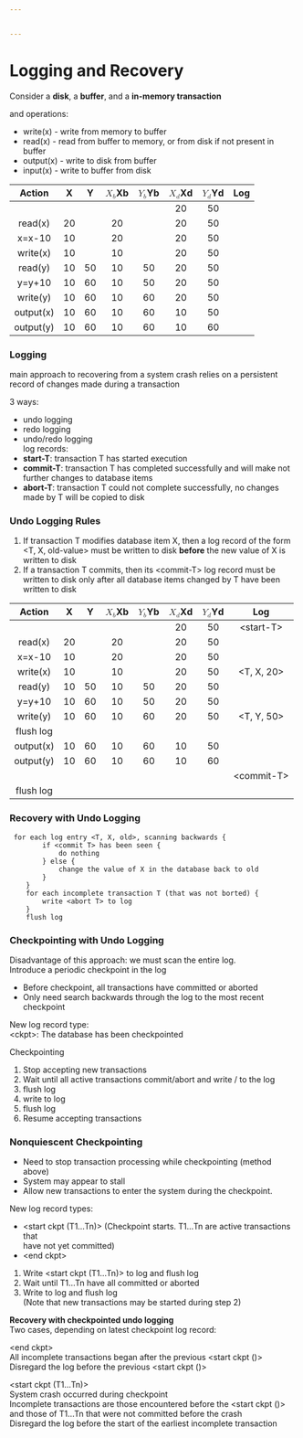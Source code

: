 ```yaml
---


---
```


<h1 id="logging-and-recovery">Logging and Recovery</h1>
<p>Consider a <strong>disk</strong>, a <strong>buffer</strong>, and a <strong>in-memory transaction</strong></p>
<p>and operations:</p>
<ul>
<li>write(x) - write from memory to buffer</li>
<li>read(x) - read from buffer to memory, or from disk if not present in buffer</li>
<li>output(x) - write to disk from buffer</li>
<li>input(x) - write to buffer from disk</li>
</ul>

<table>
<thead>
<tr>
<th align="center">Action</th>
<th align="center">X</th>
<th align="center">Y</th>
<th align="center"><span class="katex--inline"><span class="katex"><span class="katex-mathml"><math><semantics><mrow><msub><mi>X</mi><mi>b</mi></msub></mrow><annotation encoding="application/x-tex">X_b</annotation></semantics></math></span><span class="katex-html" aria-hidden="true"><span class="strut" style="height: 0.68333em;"></span><span class="strut bottom" style="height: 0.83333em; vertical-align: -0.15em;"></span><span class="base"><span class="mord"><span class="mord mathit" style="margin-right: 0.07847em;">X</span><span class="msupsub"><span class="vlist-t vlist-t2"><span class="vlist-r"><span class="vlist" style="height: 0.336108em;"><span class="" style="top: -2.55em; margin-left: -0.07847em; margin-right: 0.05em;"><span class="pstrut" style="height: 2.7em;"></span><span class="sizing reset-size6 size3 mtight"><span class="mord mathit mtight">b</span></span></span></span><span class="vlist-s">​</span></span><span class="vlist-r"><span class="vlist" style="height: 0.15em;"></span></span></span></span></span></span></span></span></span></th>
<th align="center"><span class="katex--inline"><span class="katex"><span class="katex-mathml"><math><semantics><mrow><msub><mi>Y</mi><mi>b</mi></msub></mrow><annotation encoding="application/x-tex">Y_b</annotation></semantics></math></span><span class="katex-html" aria-hidden="true"><span class="strut" style="height: 0.68333em;"></span><span class="strut bottom" style="height: 0.83333em; vertical-align: -0.15em;"></span><span class="base"><span class="mord"><span class="mord mathit" style="margin-right: 0.22222em;">Y</span><span class="msupsub"><span class="vlist-t vlist-t2"><span class="vlist-r"><span class="vlist" style="height: 0.336108em;"><span class="" style="top: -2.55em; margin-left: -0.22222em; margin-right: 0.05em;"><span class="pstrut" style="height: 2.7em;"></span><span class="sizing reset-size6 size3 mtight"><span class="mord mathit mtight">b</span></span></span></span><span class="vlist-s">​</span></span><span class="vlist-r"><span class="vlist" style="height: 0.15em;"></span></span></span></span></span></span></span></span></span></th>
<th align="center"><span class="katex--inline"><span class="katex"><span class="katex-mathml"><math><semantics><mrow><msub><mi>X</mi><mi>d</mi></msub></mrow><annotation encoding="application/x-tex">X_d</annotation></semantics></math></span><span class="katex-html" aria-hidden="true"><span class="strut" style="height: 0.68333em;"></span><span class="strut bottom" style="height: 0.83333em; vertical-align: -0.15em;"></span><span class="base"><span class="mord"><span class="mord mathit" style="margin-right: 0.07847em;">X</span><span class="msupsub"><span class="vlist-t vlist-t2"><span class="vlist-r"><span class="vlist" style="height: 0.336108em;"><span class="" style="top: -2.55em; margin-left: -0.07847em; margin-right: 0.05em;"><span class="pstrut" style="height: 2.7em;"></span><span class="sizing reset-size6 size3 mtight"><span class="mord mathit mtight">d</span></span></span></span><span class="vlist-s">​</span></span><span class="vlist-r"><span class="vlist" style="height: 0.15em;"></span></span></span></span></span></span></span></span></span></th>
<th align="center"><span class="katex--inline"><span class="katex"><span class="katex-mathml"><math><semantics><mrow><msub><mi>Y</mi><mi>d</mi></msub></mrow><annotation encoding="application/x-tex">Y_d</annotation></semantics></math></span><span class="katex-html" aria-hidden="true"><span class="strut" style="height: 0.68333em;"></span><span class="strut bottom" style="height: 0.83333em; vertical-align: -0.15em;"></span><span class="base"><span class="mord"><span class="mord mathit" style="margin-right: 0.22222em;">Y</span><span class="msupsub"><span class="vlist-t vlist-t2"><span class="vlist-r"><span class="vlist" style="height: 0.336108em;"><span class="" style="top: -2.55em; margin-left: -0.22222em; margin-right: 0.05em;"><span class="pstrut" style="height: 2.7em;"></span><span class="sizing reset-size6 size3 mtight"><span class="mord mathit mtight">d</span></span></span></span><span class="vlist-s">​</span></span><span class="vlist-r"><span class="vlist" style="height: 0.15em;"></span></span></span></span></span></span></span></span></span></th>
<th align="center">Log</th>
</tr>
</thead>
<tbody>
<tr>
<td align="center"></td>
<td align="center"></td>
<td align="center"></td>
<td align="center"></td>
<td align="center"></td>
<td align="center">20</td>
<td align="center">50</td>
<td align="center"></td>
</tr>
<tr>
<td align="center">read(x)</td>
<td align="center">20</td>
<td align="center"></td>
<td align="center">20</td>
<td align="center"></td>
<td align="center">20</td>
<td align="center">50</td>
<td align="center"></td>
</tr>
<tr>
<td align="center">x=x-10</td>
<td align="center">10</td>
<td align="center"></td>
<td align="center">20</td>
<td align="center"></td>
<td align="center">20</td>
<td align="center">50</td>
<td align="center"></td>
</tr>
<tr>
<td align="center">write(x)</td>
<td align="center">10</td>
<td align="center"></td>
<td align="center">10</td>
<td align="center"></td>
<td align="center">20</td>
<td align="center">50</td>
<td align="center"></td>
</tr>
<tr>
<td align="center">read(y)</td>
<td align="center">10</td>
<td align="center">50</td>
<td align="center">10</td>
<td align="center">50</td>
<td align="center">20</td>
<td align="center">50</td>
<td align="center"></td>
</tr>
<tr>
<td align="center">y=y+10</td>
<td align="center">10</td>
<td align="center">60</td>
<td align="center">10</td>
<td align="center">50</td>
<td align="center">20</td>
<td align="center">50</td>
<td align="center"></td>
</tr>
<tr>
<td align="center">write(y)</td>
<td align="center">10</td>
<td align="center">60</td>
<td align="center">10</td>
<td align="center">60</td>
<td align="center">20</td>
<td align="center">50</td>
<td align="center"></td>
</tr>
<tr>
<td align="center">output(x)</td>
<td align="center">10</td>
<td align="center">60</td>
<td align="center">10</td>
<td align="center">60</td>
<td align="center">10</td>
<td align="center">50</td>
<td align="center"></td>
</tr>
<tr>
<td align="center">output(y)</td>
<td align="center">10</td>
<td align="center">60</td>
<td align="center">10</td>
<td align="center">60</td>
<td align="center">10</td>
<td align="center">60</td>
<td align="center"></td>
</tr>
</tbody>
</table><h3 id="logging">Logging</h3>
<p>main approach to recovering from a system crash relies on a persistent record of changes made during a transaction</p>
<p>3 ways:</p>
<ul>
<li>undo logging</li>
<li>redo logging</li>
<li>undo/redo logging<br>
log records:</li>
<li><strong>start-T</strong>: transaction T has started execution</li>
<li><strong>commit-T</strong>: transaction T has completed successfully and will make not further changes to database items</li>
<li><strong>abort-T</strong>: transaction T could not complete successfully, no changes made by T will be copied to disk</li>
</ul>
<h3 id="undo-logging-rules">Undo Logging Rules</h3>
<ol>
<li>If transaction T modifies database item X, then a log record of the form &lt;T, X, old-value&gt; must be written to disk <strong>before</strong> the new value of X is written to disk</li>
<li>If a transaction T commits, then its &lt;commit-T&gt; log record must be written to disk only after all database items changed by T have been written to disk</li>
</ol>

<table>
<thead>
<tr>
<th align="center">Action</th>
<th align="center">X</th>
<th align="center">Y</th>
<th align="center"><span class="katex--inline"><span class="katex"><span class="katex-mathml"><math><semantics><mrow><msub><mi>X</mi><mi>b</mi></msub></mrow><annotation encoding="application/x-tex">X_b</annotation></semantics></math></span><span class="katex-html" aria-hidden="true"><span class="strut" style="height: 0.68333em;"></span><span class="strut bottom" style="height: 0.83333em; vertical-align: -0.15em;"></span><span class="base"><span class="mord"><span class="mord mathit" style="margin-right: 0.07847em;">X</span><span class="msupsub"><span class="vlist-t vlist-t2"><span class="vlist-r"><span class="vlist" style="height: 0.336108em;"><span class="" style="top: -2.55em; margin-left: -0.07847em; margin-right: 0.05em;"><span class="pstrut" style="height: 2.7em;"></span><span class="sizing reset-size6 size3 mtight"><span class="mord mathit mtight">b</span></span></span></span><span class="vlist-s">​</span></span><span class="vlist-r"><span class="vlist" style="height: 0.15em;"></span></span></span></span></span></span></span></span></span></th>
<th align="center"><span class="katex--inline"><span class="katex"><span class="katex-mathml"><math><semantics><mrow><msub><mi>Y</mi><mi>b</mi></msub></mrow><annotation encoding="application/x-tex">Y_b</annotation></semantics></math></span><span class="katex-html" aria-hidden="true"><span class="strut" style="height: 0.68333em;"></span><span class="strut bottom" style="height: 0.83333em; vertical-align: -0.15em;"></span><span class="base"><span class="mord"><span class="mord mathit" style="margin-right: 0.22222em;">Y</span><span class="msupsub"><span class="vlist-t vlist-t2"><span class="vlist-r"><span class="vlist" style="height: 0.336108em;"><span class="" style="top: -2.55em; margin-left: -0.22222em; margin-right: 0.05em;"><span class="pstrut" style="height: 2.7em;"></span><span class="sizing reset-size6 size3 mtight"><span class="mord mathit mtight">b</span></span></span></span><span class="vlist-s">​</span></span><span class="vlist-r"><span class="vlist" style="height: 0.15em;"></span></span></span></span></span></span></span></span></span></th>
<th align="center"><span class="katex--inline"><span class="katex"><span class="katex-mathml"><math><semantics><mrow><msub><mi>X</mi><mi>d</mi></msub></mrow><annotation encoding="application/x-tex">X_d</annotation></semantics></math></span><span class="katex-html" aria-hidden="true"><span class="strut" style="height: 0.68333em;"></span><span class="strut bottom" style="height: 0.83333em; vertical-align: -0.15em;"></span><span class="base"><span class="mord"><span class="mord mathit" style="margin-right: 0.07847em;">X</span><span class="msupsub"><span class="vlist-t vlist-t2"><span class="vlist-r"><span class="vlist" style="height: 0.336108em;"><span class="" style="top: -2.55em; margin-left: -0.07847em; margin-right: 0.05em;"><span class="pstrut" style="height: 2.7em;"></span><span class="sizing reset-size6 size3 mtight"><span class="mord mathit mtight">d</span></span></span></span><span class="vlist-s">​</span></span><span class="vlist-r"><span class="vlist" style="height: 0.15em;"></span></span></span></span></span></span></span></span></span></th>
<th align="center"><span class="katex--inline"><span class="katex"><span class="katex-mathml"><math><semantics><mrow><msub><mi>Y</mi><mi>d</mi></msub></mrow><annotation encoding="application/x-tex">Y_d</annotation></semantics></math></span><span class="katex-html" aria-hidden="true"><span class="strut" style="height: 0.68333em;"></span><span class="strut bottom" style="height: 0.83333em; vertical-align: -0.15em;"></span><span class="base"><span class="mord"><span class="mord mathit" style="margin-right: 0.22222em;">Y</span><span class="msupsub"><span class="vlist-t vlist-t2"><span class="vlist-r"><span class="vlist" style="height: 0.336108em;"><span class="" style="top: -2.55em; margin-left: -0.22222em; margin-right: 0.05em;"><span class="pstrut" style="height: 2.7em;"></span><span class="sizing reset-size6 size3 mtight"><span class="mord mathit mtight">d</span></span></span></span><span class="vlist-s">​</span></span><span class="vlist-r"><span class="vlist" style="height: 0.15em;"></span></span></span></span></span></span></span></span></span></th>
<th align="center">Log</th>
</tr>
</thead>
<tbody>
<tr>
<td align="center"></td>
<td align="center"></td>
<td align="center"></td>
<td align="center"></td>
<td align="center"></td>
<td align="center">20</td>
<td align="center">50</td>
<td align="center">&lt;start-T&gt;</td>
</tr>
<tr>
<td align="center">read(x)</td>
<td align="center">20</td>
<td align="center"></td>
<td align="center">20</td>
<td align="center"></td>
<td align="center">20</td>
<td align="center">50</td>
<td align="center"></td>
</tr>
<tr>
<td align="center">x=x-10</td>
<td align="center">10</td>
<td align="center"></td>
<td align="center">20</td>
<td align="center"></td>
<td align="center">20</td>
<td align="center">50</td>
<td align="center"></td>
</tr>
<tr>
<td align="center">write(x)</td>
<td align="center">10</td>
<td align="center"></td>
<td align="center">10</td>
<td align="center"></td>
<td align="center">20</td>
<td align="center">50</td>
<td align="center">&lt;T, X, 20&gt;</td>
</tr>
<tr>
<td align="center">read(y)</td>
<td align="center">10</td>
<td align="center">50</td>
<td align="center">10</td>
<td align="center">50</td>
<td align="center">20</td>
<td align="center">50</td>
<td align="center"></td>
</tr>
<tr>
<td align="center">y=y+10</td>
<td align="center">10</td>
<td align="center">60</td>
<td align="center">10</td>
<td align="center">50</td>
<td align="center">20</td>
<td align="center">50</td>
<td align="center"></td>
</tr>
<tr>
<td align="center">write(y)</td>
<td align="center">10</td>
<td align="center">60</td>
<td align="center">10</td>
<td align="center">60</td>
<td align="center">20</td>
<td align="center">50</td>
<td align="center">&lt;T, Y, 50&gt;</td>
</tr>
<tr>
<td align="center">flush log</td>
<td align="center"></td>
<td align="center"></td>
<td align="center"></td>
<td align="center"></td>
<td align="center"></td>
<td align="center"></td>
<td align="center"></td>
</tr>
<tr>
<td align="center">output(x)</td>
<td align="center">10</td>
<td align="center">60</td>
<td align="center">10</td>
<td align="center">60</td>
<td align="center">10</td>
<td align="center">50</td>
<td align="center"></td>
</tr>
<tr>
<td align="center">output(y)</td>
<td align="center">10</td>
<td align="center">60</td>
<td align="center">10</td>
<td align="center">60</td>
<td align="center">10</td>
<td align="center">60</td>
<td align="center"></td>
</tr>
<tr>
<td align="center"></td>
<td align="center"></td>
<td align="center"></td>
<td align="center"></td>
<td align="center"></td>
<td align="center"></td>
<td align="center"></td>
<td align="center">&lt;commit-T&gt;</td>
</tr>
<tr>
<td align="center">flush log</td>
<td align="center"></td>
<td align="center"></td>
<td align="center"></td>
<td align="center"></td>
<td align="center"></td>
<td align="center"></td>
<td align="center"></td>
</tr>
</tbody>
</table><h3 id="recovery-with-undo-logging">Recovery with Undo Logging</h3>
<pre><code>	for each log entry &lt;T, X, old&gt;, scanning backwards {
		if &lt;commit T&gt; has been seen {
			do nothing
		} else {
			change the value of X in the database back to old
		}
	}
	for each incomplete transaction T (that was not borted) {
		write &lt;abort T&gt; to log
	}
	flush log
</code></pre>
<h3 id="checkpointing-with-undo-logging">Checkpointing with Undo Logging</h3>
<p>Disadvantage of this approach: we must scan the entire log.<br>
Introduce a periodic checkpoint in the log</p>
<ul>
<li>Before checkpoint, all transactions have committed or aborted</li>
<li>Only need search backwards through the log to the most recent checkpoint</li>
</ul>
<p>New log record type:<br>
&lt;ckpt&gt;: The database has been checkpointed</p>
<p>Checkpointing</p>
<ol>
<li>Stop accepting new transactions</li>
<li>Wait until all active transactions commit/abort and write / to the log</li>
<li>flush log</li>
<li>write  to log</li>
<li>flush log</li>
<li>Resume accepting transactions</li>
</ol>
<h3 id="nonquiescent-checkpointing">Nonquiescent Checkpointing</h3>
<ul>
<li>Need to stop transaction processing while checkpointing (method above)</li>
<li>System may appear to stall</li>
<li>Allow new transactions to enter the system during the checkpoint.</li>
</ul>
<p>New log record types:</p>
<ul>
<li>&lt;start ckpt (T1…Tn)&gt; (Checkpoint starts. T1…Tn are active transactions that<br>
have not yet committed)</li>
<li>&lt;end ckpt&gt;</li>
</ul>
<ol>
<li>Write &lt;start ckpt (T1…Tn)&gt; to log and flush log</li>
<li>Wait until T1…Tn have all committed or aborted</li>
<li>Write  to log and flush log<br>
(Note that new transactions may be started during step 2)</li>
</ol>
<p><strong>Recovery with checkpointed undo logging</strong><br>
Two cases, depending on latest checkpoint log record:</p>
<p>&lt;end ckpt&gt;<br>
All incomplete transactions began after the previous &lt;start ckpt ()&gt;<br>
Disregard the log before the previous &lt;start ckpt ()&gt;</p>
<p>&lt;start ckpt (T1…Tn)&gt;<br>
System crash occurred during checkpoint<br>
Incomplete transactions are those encountered before the &lt;start ckpt ()&gt; and those of T1…Tn that were not committed before the crash<br>
Disregard the log before the start of the earliest incomplete transaction</p>

